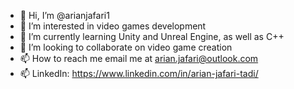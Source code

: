- 👋 Hi, I’m @arianjafari1
- 👀 I’m interested in video games development
- 🌱 I’m currently learning Unity and Unreal Engine, as well as C++
- 💞️ I’m looking to collaborate on video game creation
- 📫 How to reach me email me at arian.jafari@outlook.com
- 📫 LinkedIn: https://www.linkedin.com/in/arian-jafari-tadi/

<!---
arianjafari1/arianjafari1 is a ✨ special ✨ repository because its `README.md` (this file) appears on your GitHub profile.
You can click the Preview link to take a look at your changes.
--->
